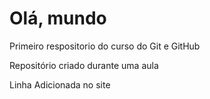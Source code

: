 # Olá, mundo
 Primeiro respositorio do curso do Git e GitHub

 Repositório criado durante uma aula

Linha Adicionada no site

